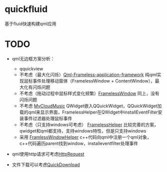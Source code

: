 # quickfluid
基于fluid快速构建qml应用

# TODO
- qml无边框方案分析：
    - qquickview
    - 不考虑（最大化闪烁）[Qml-Frameless-application-framework](https://github.com/qq574582775/Qml-Frameless-application-framework) 纯qml实现鼠标事件处理移动窗体（FramelessWindow + ContentWindow），最大化有闪烁问题
    - 不考虑（拖动过程中鼠标样式变化频繁）[FramelessWindow](https://github.com/shenjing023/FramelessWindow) 同上，没有闪烁问题
    - 不考虑 [MyCloudMusic](https://github.com/shenjing023/MyCloudMusic) QWidget嵌入QQuickWidget，QQuickWidget加载的qml来显示界面，FramelessHelper在QWidget中installEventFilter安装事件过滤器处理鼠标事件
    - 不考虑（只支持windows可考虑） [FramelessHelper](https://github.com/qtdevs/FramelessHelper) 比较完善的方案，qwidget和qml都支持，支持windows特性，但是只支持windows
    - 采用 [FramlessWindowHelper](https://github.com/lowbees/FramlessWindowHelper) c++代码向qml中注册一个qml对象，c++代码遍历parent找到window，installeventfilter处理事件
    
- qml使用http请求可考虑[HttpRequest](https://github.com/qyvlik/HttpRequest)
- 文件下载可以考虑[QuickDownload](https://github.com/Larpon/QuickDownload)
